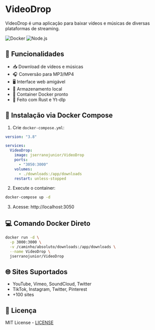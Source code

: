 # VideoDrop

VideoDrop é uma aplicação para baixar vídeos e músicas de diversas plataformas de streaming.

![Docker](https://img.shields.io/badge/Docker-2CA5E0?style=for-the-badge&logo=docker&logoColor=white)
![Node.js](https://img.shields.io/badge/Node.js-43853D?style=for-the-badge&logo=node.js&logoColor=white)

## 🚀 Funcionalidades

- 📥 Download de vídeos e músicas
- 🎧 Conversão para MP3/MP4
- 🖥️ Interface web amigável
- 📂 Armazenamento local
- 🐳 Container Docker pronto
- 🦀 Feito com Rust e Yt-dlp

## 🐳 Instalação via Docker Compose

1. Crie `docker-compose.yml`:

```yaml
version: "3.8"

services:
  VideoDrop:
    image: jserranojunior/VideoDrop
    ports:
      - "3050:3000"
    volumes:
      - ./downloads:/app/downloads
    restart: unless-stopped
```

2. Execute o container:

```bash
docker-compose up -d
```

3. Acesse: http://localhost:3050

## 💻 Comando Docker Direto

```bash
docker run -d \
  -p 3000:3000 \
  -v /caminho/absoluto/downloads:/app/downloads \
  --name VideoDrop \
  jserranojunior/VideoDrop
```

## 🌐 Sites Suportados

- YouTube, Vimeo, SoundCloud, Twitter
- TikTok, Instagram, Twitter, Pinterest
- +100 sites

## 📄 Licença

MIT License - [LICENSE](LICENSE)
